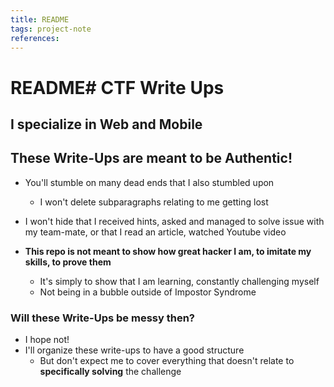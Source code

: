 ```yaml
---
title: README
tags: project-note
references:
---
```

# README# CTF Write Ups
## I specialize in Web and Mobile


## These Write-Ups are meant to be Authentic!
- You'll stumble on many dead ends that I also stumbled upon
	- I won't delete subparagraphs relating to me getting lost

- I won't hide that I received hints, asked and managed to solve issue with my team-mate, or that I read an article, watched Youtube video

- **This repo is not meant to show how great hacker I am, to imitate my skills, to prove them**
	- It's simply to show that I am learning, constantly challenging myself
	- Not being in a bubble outside of Impostor Syndrome

### Will these Write-Ups be messy then?
- I hope not!
- I'll organize these write-ups to have a good structure
	- But don't expect me to cover everything that doesn't relate to **specifically solving** the challenge